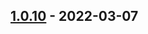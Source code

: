 
<a name="1.0.10"></a>
## [1.0.10] - 2022-03-07

[Unreleased]: https://rezolve.github.com/rezolved/core/compare/1.0.10...HEAD
[1.0.10]: https://rezolve.github.com/rezolved/core/compare/1.0.9...1.0.10
<a name="unreleased"></a>

